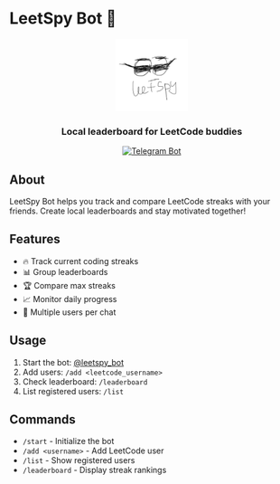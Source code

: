 # LeetSpy Bot 🤖

<div align="center">
  <img src="assets/leetspy-logo.png" alt="LeetSpy Bot Logo" width="128"/>
  
  <h3>Local leaderboard for LeetCode buddies</h3>
  
  <a href="https://t.me/leetspy_bot">
    <img src="https://img.shields.io/badge/Telegram-Bot-blue?logo=telegram" alt="Telegram Bot"/>
  </a>
</div>

## About

LeetSpy Bot helps you track and compare LeetCode streaks with your friends. Create local leaderboards and stay motivated together!

## Features

- 🔥 Track current coding streaks
- 📊 Group leaderboards
- 🏆 Compare max streaks
- 📈 Monitor daily progress
- 👥 Multiple users per chat

## Usage

1. Start the bot: [@leetspy_bot](https://t.me/leetspy_bot)
2. Add users: `/add <leetcode_username>`
3. Check leaderboard: `/leaderboard`
4. List registered users: `/list`

## Commands

- `/start` - Initialize the bot
- `/add <username>` - Add LeetCode user
- `/list` - Show registered users
- `/leaderboard` - Display streak rankings